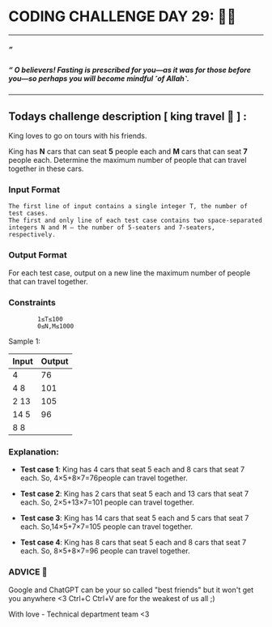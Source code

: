 # CODING CHALLENGE DAY 29: 🌙✨

---

##### ” 

##### “ O believers! Fasting is prescribed for you—as it was for those before you—so perhaps you will become mindful ˹of Allah˺.

---

##

## Todays challenge description [ king travel 👑 ] :

King loves to go on tours with his friends.

King has **N** cars that can seat **5** people each and **M** cars that can seat **7** people each. Determine the maximum number of people that can travel together in these cars.

### Input Format

    The first line of input contains a single integer T, the number of test cases.
    The first and only line of each test case contains two space-separated integers N and M — the number of 5-seaters and 7-seaters, respectively.

### Output Format

For each test case, output on a new line the maximum number of people that can travel together.

### Constraints

            1≤T≤100
            0≤N,M≤1000

Sample 1:

| Input | Output |
| ----- | ------ |
| 4     | 76     |
| 4 8   | 101    |
| 2 13  | 105    |
| 14 5  | 96     |
| 8 8   |        |

### Explanation:

- **Test case 1**: King has 4 cars that seat 5 each and 8 cars that seat 7 each. So, 4×5+8×7=76people can travel together.

- **Test case 2**: King has 2 cars that seat 5 each and 13 cars that seat 7 each. So, 2×5+13×7=101 people can travel together.

- **Test case 3**: King has 14 cars that seat 5 each and 5 cars that seat 7 each. So,14×5+7×7=105 people can travel together.

- **Test case 4**: King has 8 cars that seat 5 each and 8 cars that seat 7 each. So, 8×5+8×7=96 people can travel together.

### ADVICE 💖

Google and ChatGPT can be your so called "best friends" but it won't get you anywhere <3 Ctrl+C Ctrl+V are for the weakest of us all ;)

With love - Technical department team <3
